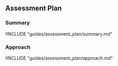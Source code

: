 ## Assessment Plan

### Summary

!INCLUDE "guides/assessment_plan/summary.md"

### Approach

!INCLUDE "guides/assessment_plan/approach.md"
